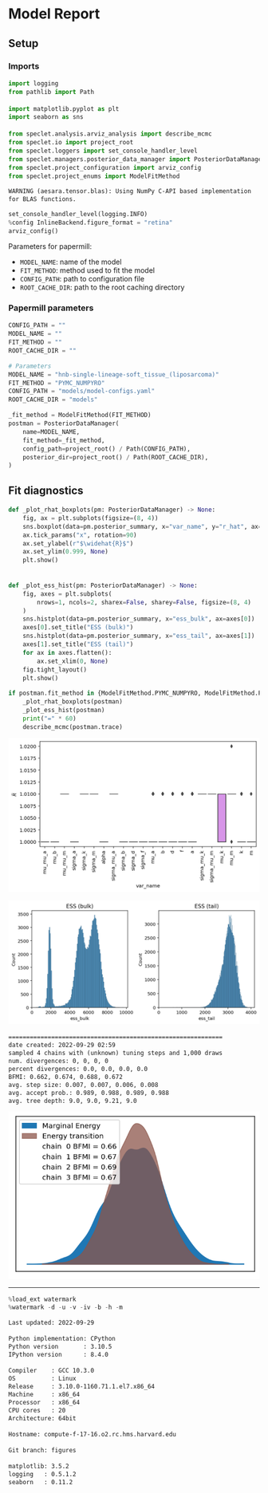 # Model Report

## Setup

### Imports


```python
import logging
from pathlib import Path

import matplotlib.pyplot as plt
import seaborn as sns

from speclet.analysis.arviz_analysis import describe_mcmc
from speclet.io import project_root
from speclet.loggers import set_console_handler_level
from speclet.managers.posterior_data_manager import PosteriorDataManager
from speclet.project_configuration import arviz_config
from speclet.project_enums import ModelFitMethod
```

    WARNING (aesara.tensor.blas): Using NumPy C-API based implementation for BLAS functions.



```python
set_console_handler_level(logging.INFO)
%config InlineBackend.figure_format = "retina"
arviz_config()
```

Parameters for papermill:

- `MODEL_NAME`: name of the model
- `FIT_METHOD`: method used to fit the model
- `CONFIG_PATH`: path to configuration file
- `ROOT_CACHE_DIR`: path to the root caching directory

### Papermill parameters


```python
CONFIG_PATH = ""
MODEL_NAME = ""
FIT_METHOD = ""
ROOT_CACHE_DIR = ""
```


```python
# Parameters
MODEL_NAME = "hnb-single-lineage-soft_tissue_(liposarcoma)"
FIT_METHOD = "PYMC_NUMPYRO"
CONFIG_PATH = "models/model-configs.yaml"
ROOT_CACHE_DIR = "models"
```


```python
_fit_method = ModelFitMethod(FIT_METHOD)
postman = PosteriorDataManager(
    name=MODEL_NAME,
    fit_method=_fit_method,
    config_path=project_root() / Path(CONFIG_PATH),
    posterior_dir=project_root() / Path(ROOT_CACHE_DIR),
)
```

## Fit diagnostics


```python
def _plot_rhat_boxplots(pm: PosteriorDataManager) -> None:
    fig, ax = plt.subplots(figsize=(8, 4))
    sns.boxplot(data=pm.posterior_summary, x="var_name", y="r_hat", ax=ax)
    ax.tick_params("x", rotation=90)
    ax.set_ylabel(r"$\widehat{R}$")
    ax.set_ylim(0.999, None)
    plt.show()


def _plot_ess_hist(pm: PosteriorDataManager) -> None:
    fig, axes = plt.subplots(
        nrows=1, ncols=2, sharex=False, sharey=False, figsize=(8, 4)
    )
    sns.histplot(data=pm.posterior_summary, x="ess_bulk", ax=axes[0])
    axes[0].set_title("ESS (bulk)")
    sns.histplot(data=pm.posterior_summary, x="ess_tail", ax=axes[1])
    axes[1].set_title("ESS (tail)")
    for ax in axes.flatten():
        ax.set_xlim(0, None)
    fig.tight_layout()
    plt.show()
```


```python
if postman.fit_method in {ModelFitMethod.PYMC_NUMPYRO, ModelFitMethod.PYMC_MCMC}:
    _plot_rhat_boxplots(postman)
    _plot_ess_hist(postman)
    print("=" * 60)
    describe_mcmc(postman.trace)
```



![png](hnb-single-lineage-soft_tissue_%28liposarcoma%29_PYMC_NUMPYRO_files/hnb-single-lineage-soft_tissue_%28liposarcoma%29_PYMC_NUMPYRO_12_0.png)





![png](hnb-single-lineage-soft_tissue_%28liposarcoma%29_PYMC_NUMPYRO_files/hnb-single-lineage-soft_tissue_%28liposarcoma%29_PYMC_NUMPYRO_12_1.png)



    ============================================================
    date created: 2022-09-29 02:59
    sampled 4 chains with (unknown) tuning steps and 1,000 draws
    num. divergences: 0, 0, 0, 0
    percent divergences: 0.0, 0.0, 0.0, 0.0
    BFMI: 0.662, 0.674, 0.688, 0.672
    avg. step size: 0.007, 0.007, 0.006, 0.008
    avg. accept prob.: 0.989, 0.988, 0.989, 0.988
    avg. tree depth: 9.0, 9.0, 9.21, 9.0




![png](hnb-single-lineage-soft_tissue_%28liposarcoma%29_PYMC_NUMPYRO_files/hnb-single-lineage-soft_tissue_%28liposarcoma%29_PYMC_NUMPYRO_12_3.png)



---


```python
%load_ext watermark
%watermark -d -u -v -iv -b -h -m
```

    Last updated: 2022-09-29

    Python implementation: CPython
    Python version       : 3.10.5
    IPython version      : 8.4.0

    Compiler    : GCC 10.3.0
    OS          : Linux
    Release     : 3.10.0-1160.71.1.el7.x86_64
    Machine     : x86_64
    Processor   : x86_64
    CPU cores   : 20
    Architecture: 64bit

    Hostname: compute-f-17-16.o2.rc.hms.harvard.edu

    Git branch: figures

    matplotlib: 3.5.2
    logging   : 0.5.1.2
    seaborn   : 0.11.2
